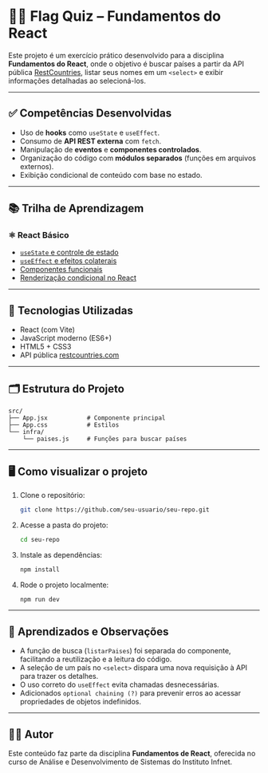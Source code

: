 # 🏳️‍🌈 Flag Quiz – Fundamentos do React

Este projeto é um exercício prático desenvolvido para a disciplina **Fundamentos do React**, onde o objetivo é buscar países a partir da API pública [RestCountries](https://restcountries.com/), listar seus nomes em um `<select>` e exibir informações detalhadas ao selecioná-los.

---

## ✅ Competências Desenvolvidas

- Uso de **hooks** como `useState` e `useEffect`.
- Consumo de **API REST externa** com `fetch`.
- Manipulação de **eventos** e **componentes controlados**.
- Organização do código com **módulos separados** (funções em arquivos externos).
- Exibição condicional de conteúdo com base no estado.

---

## 📚 Trilha de Aprendizagem

### ⚛️ React Básico

- [`useState` e controle de estado](https://react.dev/reference/react/useState)
- [`useEffect` e efeitos colaterais](https://react.dev/reference/react/useEffect)
- [Componentes funcionais](https://react.dev/learn/your-first-component)
- [Renderização condicional no React](https://react.dev/learn/conditional-rendering)

---

## 🧪 Tecnologias Utilizadas

- React (com Vite)
- JavaScript moderno (ES6+)
- HTML5 + CSS3
- API pública [restcountries.com](https://restcountries.com/)

---

## 🗂️ Estrutura do Projeto

```
src/
├── App.jsx           # Componente principal
├── App.css           # Estilos
└── infra/
    └── paises.js     # Funções para buscar países
```

---

## 🖥️ Como visualizar o projeto

1. Clone o repositório:
   ```bash
   git clone https://github.com/seu-usuario/seu-repo.git
   ```
2. Acesse a pasta do projeto:
   ```bash
   cd seu-repo
   ```
3. Instale as dependências:
   ```bash
   npm install
   ```
4. Rode o projeto localmente:
   ```bash
   npm run dev
   ```

---

## 🧠 Aprendizados e Observações

- A função de busca (`listarPaises`) foi separada do componente, facilitando a reutilização e a leitura do código.
- A seleção de um país no `<select>` dispara uma nova requisição à API para trazer os detalhes.
- O uso correto do `useEffect` evita chamadas desnecessárias.
- Adicionados `optional chaining (?)` para prevenir erros ao acessar propriedades de objetos indefinidos.

---

## 👨‍💻 Autor

Este conteúdo faz parte da disciplina **Fundamentos de React**, oferecida no curso de Análise e Desenvolvimento de Sistemas do Instituto Infnet.
